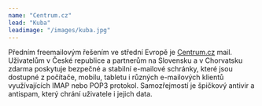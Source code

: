 ```yaml
---
name: "Centrum.cz"
lead: "Kuba"
leadimage: "/images/kuba.jpg"
---
```


<p>Předním freemailovým řešením ve střední Evropě je <a href="https://reg.centrum.cz/" target="_blank">Centrum.cz</a> mail. Uživatelům v České republice a partnerům na Slovensku a v Chorvatsku zdarma poskytuje bezpečné a stabilní e-mailové schránky, které jsou dostupné z počítače, mobilu, tabletu i různých e-mailových klientů využívajících IMAP nebo POP3 protokol. Samozřejmostí je špičkový antivir a antispam, který chrání uživatele i jejich data.</p>

